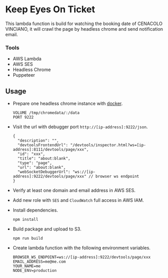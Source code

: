 # Keep Eyes On Ticket

This lambda function is build for watching the booking date of CENACOLO VINCIANO, it will crawl the page by headless chrome and send notification email.

### Tools

* AWS Lambda
* AWS SES
* Headless Chrome
* Puppeteer

## Usage

* Prepare one headless chrome instance with [docker](https://hub.docker.com/r/alpeware/chrome-headless-trunk/).

    ```
    VOLUME /tmp/chromedata/:/data
    PORT 9222
    ```

* Visit the url with debugger port `http://[ip-address]:9222/json`.

    ```
    {
      "description": "",
      "devtoolsFrontendUrl": "/devtools/inspector.html?ws=[ip-address]:8111/devtools/page/xxx",
      "id": "xxx",
      "title": "about:blank",
      "type": "page",
      "url": "about:blank",
      "webSocketDebuggerUrl": "ws://[ip-address]:9222/devtools/page/xxx" // browser ws endpoint
    }
    ```

* Verify at least one domain and email address in AWS SES.
* Add new role with `SES` and `CloudWatch` full access in AWS IAM.
* Install dependencies.

    ```
    npm install
    ```
* Build package and upload to S3.

    ```
    npm run build
    ```
* Create lambda function with the following environment variables.

    ```
    BROWSER_WS_ENDPOINT=ws://[ip-address]:9222/devtools/page/xxx
    EMAIL_ADDRESS=me@me.com
    YOUR_NAME=me
    NODE_ENV=production
    ```

